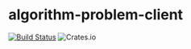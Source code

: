 # algorithm-problem-client

[![Build Status](https://travis-ci.org/kenkoooo/algorithm-problem-client.svg?branch=master)](https://travis-ci.org/kenkoooo/algorithm-problem-client)
![Crates.io](https://img.shields.io/crates/v/algorithm-problem-client)

